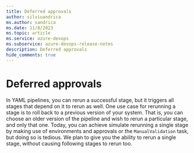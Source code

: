 ```yaml
---
title: Deferred approvals
author: silviuandrica
ms.author: sandrica
ms.date: 11/8/2023
ms.topic: article
ms.service: azure-devops
ms.subservice: azure-devops-release-notes
description: Deferred approvals
hide_comments: true 
---
```


# Deferred approvals

In YAML pipelines, you can rerun a successful stage, but it triggers all stages that depend on it to rerun as well.
One use case for rerunning a stage is to roll back to a previous version of your system.
That is, you can choose an older version of the pipeline and wish to rerun a particular stage, and only that one.
Today, you can achieve simulate rerunning a single stage by making use of environments and approvals or the `ManualValidation` task, but doing so is tedious.
We plan to give you the ability to rerun a single stage, without causing following stages to rerun too.
